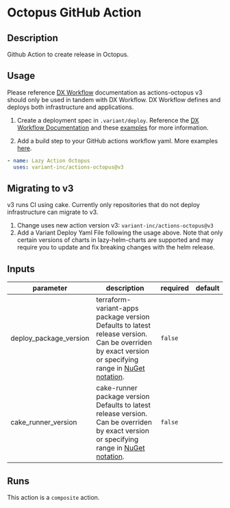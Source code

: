 # Octopus GitHub Action

<!-- markdownlint-disable line-length -->
<!-- action-docs-description -->
## Description

Github Action to create release in Octopus.

## Usage

Please reference
[DX Workflow](https://backstage.apps.ops-drivevariant.com/docs/default/Component/dx-docs)
documentation as actions-octopus v3 should only be used in tandem with DX Workflow.
DX Workflow defines and deploys both infrastructure and applications.

1. Create a deployment spec in `.variant/deploy`. Reference the
  [DX Workflow Documentation](https://backstage.apps.ops-drivevariant.com/docs/default/Component/dx-docs/Getting-Started/Tutorials/)
  and these [examples](https://backstage.apps.ops-drivevariant.com/docs/default/Component/dx-docs/dx-requirements/#more-examples)
  for more information.

2. Add a build step to your GitHub actions workflow yaml. More examples
  [here](https://backstage.apps.ops-drivevariant.com/docs/default/Component/dx-docs/Getting-Started/Github/Github-Actions/#examples-of-github-actions-that-the-dx-workflow-supports).

```yaml
- name: Lazy Action Octopus
  uses: variant-inc/actions-octopus@v3
```

## Migrating to v3

v3 runs CI using cake. Currently only repositories that do not deploy
infrastructure can migrate to v3.

1. Change uses new action version v3: `variant-inc/actions-octopus@v3`
2. Add a Variant Deploy Yaml File following the usage above.
  Note that only certain versions of charts in lazy-helm-charts are supported
  and may require you to update and fix breaking changes with
  the helm release.
<!-- action-docs-description -->

<!-- markdownlint-disable line-length -->
<!-- action-docs-inputs -->
## Inputs

| parameter | description | required | default |
| --- | --- | --- | --- |
| deploy_package_version | terraform-variant-apps package version Defaults to latest release version. Can be overriden by exact version or specifying range in [NuGet notation](https://learn.microsoft.com/en-us/nuget/concepts/package-versioning).  | `false` |  |
| cake_runner_version | cake-runner package version Defaults to latest release version. Can be overriden by exact version or specifying range in [NuGet notation](https://learn.microsoft.com/en-us/nuget/concepts/package-versioning).  | `false` |  |
<!-- action-docs-inputs -->
<!-- markdownlint-enable line-length -->

<!-- action-docs-outputs -->

<!-- action-docs-outputs -->

<!-- action-docs-runs -->
## Runs

This action is a `composite` action.
<!-- action-docs-runs -->
